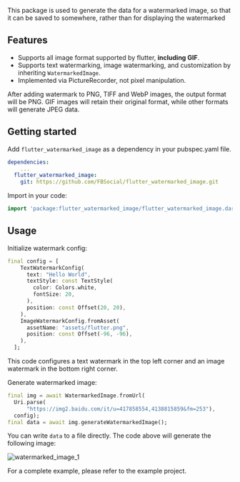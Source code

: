 This package is used to generate the data for a watermarked image, so that it can be saved to somewhere, rather than for displaying the watermarked

## Features

- Supports all image format supported by flutter, **including GIF**.
- Supports text watermarking, image watermarking, and customization by inheriting `WatermarkedImage`.
- Implemented via PictureRecorder, not pixel manipulation.

After adding watermark to PNG, TIFF and WebP images, the output format will be PNG. GIF images will retain their original format, while other formats will generate JPEG data.

## Getting started

Add `flutter_watermarked_image` as a dependency in your pubspec.yaml file.

```yaml
dependencies:
	...
  flutter_watermarked_image:
    git: https://github.com/FBSocial/flutter_watermarked_image.git
```

Import in your code:

```dart
import 'package:flutter_watermarked_image/flutter_watermarked_image.dart';
```

## Usage

Initialize watermark config:

```dart
final config = [
    TextWatermarkConfig(
      text: "Hello World",
      textStyle: const TextStyle(
        color: Colors.white,
        fontSize: 20,
      ),
      position: const Offset(20, 20),
    ),
    ImageWatermarkConfig.fromAsset(
      assetName: "assets/flutter.png",
      position: const Offset(-96, -96),
    ),
  ];
```

This code configures a text watermark in the top left corner and an image watermark in the bottom right corner.

Generate watermarked image:

```dart
final img = await WatermarkedImage.fromUrl(
  Uri.parse(
      "https://img2.baidu.com/it/u=417858554,4138815859&fm=253"),
  config);
final data = await img.generateWatermarkedImage();
```

You can write `data` to a file directly. The code above will generate the following image:

![watermarked_image_1](https://github.com/FBSocial/flutter_watermarked_image/assets/48704743/30dcb1f4-d142-458a-a2fa-d1974e4db093)

For a complete example, please refer to the example project.
